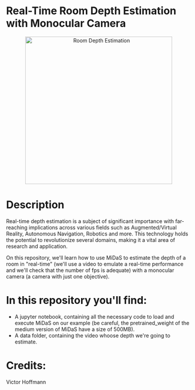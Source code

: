 # Real-Time Room Depth Estimation with Monocular Camera

<p align="center">
<img src=https://github.com/VictorHoffmann1/Real-Time-Depth-Estimation/assets/107257366/279da72b-7257-4e90-84a9-f0de6f724f7a alt="Room Depth Estimation" width="400"/>
</p>

# Description

Real-time depth estimation is a subject of significant importance with far-reaching implications across various fields such as Augmented/Virtual Reality, Autonomous Navigation, Robotics and more. This technology holds the potential to revolutionize several domains, making it a vital area of research and application.

On this repository, we'll learn how to use MiDaS to estimate the depth of a room in "real-time" (we'll use a video to emulate a real-time performance and we'll check that the number of fps is adequate) with a monocular camera (a camera with just one objective). 

# In this repository you'll find:

- A jupyter notebook, containing all the necessary code to load and execute MiDaS on our example (be careful, the pretrained_weight of the medium version of MiDaS have a size of 500MB).
- A data folder, containing the video whoose depth we're going to estimate.

# Credits: 
Victor Hoffmann

